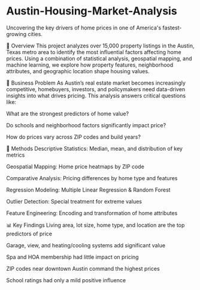 # Austin-Housing-Market-Analysis
Uncovering the key drivers of home prices in one of America's fastest-growing cities.

📌 Overview
This project analyzes over 15,000 property listings in the Austin, Texas metro area to identify the most influential factors affecting home prices. Using a combination of statistical analysis, geospatial mapping, and machine learning, we explore how property features, neighborhood attributes, and geographic location shape housing values.

🎯 Business Problem
As Austin’s real estate market becomes increasingly competitive, homebuyers, investors, and policymakers need data-driven insights into what drives pricing. This analysis answers critical questions like:

What are the strongest predictors of home value?

Do schools and neighborhood factors significantly impact price?

How do prices vary across ZIP codes and build years?

🧰 Methods
Descriptive Statistics: Median, mean, and distribution of key metrics

Geospatial Mapping: Home price heatmaps by ZIP code

Comparative Analysis: Pricing differences by home type and features

Regression Modeling: Multiple Linear Regression & Random Forest

Outlier Detection: Special treatment for extreme values

Feature Engineering: Encoding and transformation of home attributes


📊 Key Findings
Living area, lot size, home type, and location are the top predictors of price

Garage, view, and heating/cooling systems add significant value

Spa and HOA membership had little impact on pricing

ZIP codes near downtown Austin command the highest prices

School ratings had only a mild positive influence





